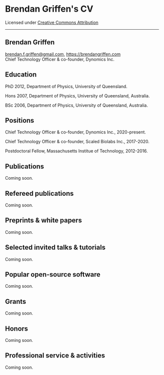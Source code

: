 # Brendan Griffen's CV

Licensed under [Creative Commons Attribution](http://creativecommons.org/licenses/by/4.0/)

<hr>

## Brendan Griffen

 <span
class="sans-serif">brendan.f.griffen@gmail.com, https://brendangriffen.com</span>  
Chief Technology Officer & co-founder, Dynomics Inc.

## Education

<div class="list">

PhD 2012,  Department of Physics, University of Queensland.

Hons 2007, Department of Physics, University of Queensland, Australia.

BSc 2006, Department of Physics, University of Queensland, Australia.

</div>

## Positions

<div class="list">

Chief Technology Officer & co-founder, Dynomics Inc., 2020-present.

Chief Technology Officer & co-founder, Scaled Biolabs Inc., 2017-2020.

Postdoctoral Fellow, Massachusetts Institue of Technology, 2012-2016.

</div>

## Publications

Coming soon.

## Refereed publications

<div class="list">

Coming soon.

</div>

## Preprints & white papers


<div class="list">

Coming soon.

</div>

## Selected invited talks & tutorials


<div class="list">

Coming soon.

</div>

## Popular open-source software


<div class="list">

Coming soon.

</div>

## Grants


<div class="list">


Coming soon.

</div>

## Honors



<div class="list">

Coming soon.

</div>

## Professional service & activities



<div class="list">

Coming soon.
</div>